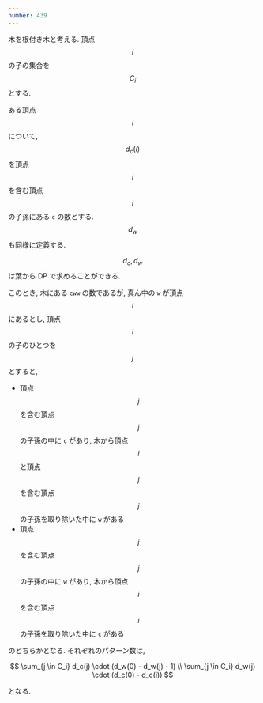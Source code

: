 ```yaml
---
number: 439
---
```

木を根付き木と考える. 頂点 $$ i $$ の子の集合を $$ C_i $$ とする.

ある頂点 $$ i $$ について, $$ d_c(i) $$ を頂点 $$ i $$ を含む頂点 $$ i $$ の子孫にある `c` の数とする. $$ d_w $$ も同様に定義する.

$$ d_c, d_w $$ は葉から DP で求めることができる.

このとき, 木にある `cww` の数であるが, 真ん中の `w` が頂点 $$ i $$ にあるとし, 頂点 $$ i $$ の子のひとつを $$ j $$ とすると,

* 頂点 $$ j $$ を含む頂点 $$ j $$ の子孫の中に `c` があり, 木から頂点 $$ i $$ と頂点 $$ j $$ を含む頂点 $$ j $$ の子孫を取り除いた中に `w` がある
* 頂点 $$ j $$ を含む頂点 $$ j $$ の子孫の中に `w` があり, 木から頂点 $$ i $$ を含む頂点 $$ i $$ の子孫を取り除いた中に `c` がある

のどちらかとなる. それぞれのパターン数は,

$$
\sum_{j \in C_i} d_c(j) \cdot (d_w(0) - d_w(j) - 1) \\
\sum_{j \in C_i} d_w(j) \cdot (d_c(0) - d_c(i))
$$

となる.
